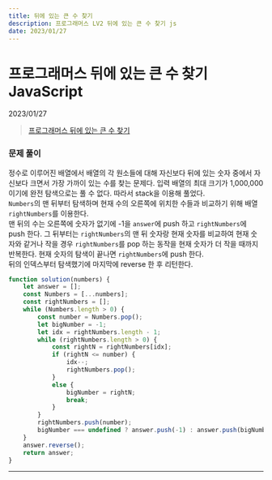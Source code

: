 ```yaml
---
title: 뒤에 있는 큰 수 찾기
description: 프로그래머스 LV2 뒤에 있는 큰 수 찾기 js
date: 2023/01/27
---
```


# 프로그래머스 뒤에 있는 큰 수 찾기 JavaScript
<div class="flex justify-end text-sm">2023/01/27</div>

> <a href="https://school.programmers.co.kr/learn/courses/30/lessons/154539" target="_blank" class="font-bold">프로그래머스 뒤에 있는 큰 수 찾기</a>

### 문제 풀이
정수로 이루어진 배열에서 배열의 각 원소들에 대해 자신보다 뒤에 있는 숫자 중에서 자신보다 크면서 가장 가까이 있는 수를 찾는 문제다. 입력 배열의 최대 크기가 1,000,000이기에 완전 탐색으로는 풀 수 없다. 따라서 stack을 이용해 풀었다.  
`Numbers`의 맨 뒤부터 탐색하며 현재 수의 오른쪽에 위치한 수들과 비교하기 위해 배열 `rightNumbers`를 이용한다.  
맨 뒤의 수는 오른쪽에 숫자가 없기에 -1을 `answer`에 push 하고 `rightNumbers`에 push 한다. 그 뒤부터는 `rightNumbers`의 맨 뒤 숫자랑 현재 숫자를 비교하여 현재 숫자와 같거나 작을 경우 `rightNumbers`를 pop 하는 동작을 현재 숫자가 더 작을 때까지 반복한다. 현재 숫자의 탐색이 끝나면 `rightNumbers`에 push 한다.   
뒤의 인덱스부터 탐색했기에 마지막에 reverse 한 후 리턴한다.
```js
function solution(numbers) {
    let answer = [];
    const Numbers = [...numbers];
    const rightNumbers = [];
    while (Numbers.length > 0) {
        const number = Numbers.pop();
        let bigNumber = -1;
        let idx = rightNumbers.length - 1;
        while (rightNumbers.length > 0) {
            const rightN = rightNumbers[idx];
            if (rightN <= number) {
                idx--;
                rightNumbers.pop();
            }
            else {
                bigNumber = rightN;
                break;
            }
        }
        rightNumbers.push(number);
        bigNumber === undefined ? answer.push(-1) : answer.push(bigNumber);
    }
    answer.reverse();
    return answer;
}
```

---
